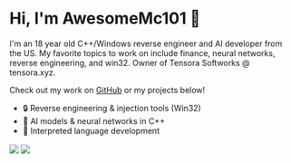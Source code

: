 # Hi, I'm AwesomeMc101 👋

I'm an 18 year old C++/Windows reverse engineer and AI developer from the US.
My favorite topics to work on include finance, neural networks, reverse engineering, and win32.
Owner of Tensora Softworks @ tensora.xyz.

Check out my work on [GitHub](https://github.com/AwesomeMc101) or my projects below!

- 🔒 Reverse engineering & injection tools (Win32)
- 🧠 AI models & neural networks in C++
- 🎤 Interpreted language development 

<a>
  <img align="center" src="https://github-readme-stats.vercel.app/api?username=AwesomeMc101&count_private=true&layout=compact&show_icons=true&theme=dark"/>
</a>
<a>
  <img align="center" src="https://github-readme-stats.vercel.app/api/top-langs?username=AwesomeMc101&count_private=true&show_icons=true&layout=compact&theme=dark&langs_count=5"/>
</a>
